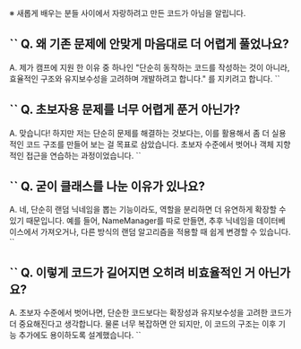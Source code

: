 ※ 새롭게 배우는 분들 사이에서 자랑하려고 만든 코드가 아님을 알립니다.

``
Q. 왜 기존 문제에 안맞게 마음대로 더 어렵게 풀었나요?
-
A. 제가 캠프에 지원 한 이유 중 하나인 "단순히 동작하는 코드를 작성하는 것이 아니라, 효율적인 구조와 유지보수성을 고려하며 개발하려고 합니다." 를 지키려고 합니다.
``

``
Q. 초보자용 문제를 너무 어렵게 푼거 아닌가?
-
A. 맞습니다! 하지만 저는 단순히 문제를 해결하는 것보다는, 이를 활용해서 좀 더 실용적인 코드 구조를 만들어 보는 걸 목표로 삼았습니다. 초보자 수준에서 벗어나 객체 지향적인 접근을 연습하는 과정이었습니다.
``

``
Q. 굳이 클래스를 나눈 이유가 있나요?
-
A. 네, 단순히 랜덤 닉네임을 뽑는 기능이라도, 역할을 분리하면 더 유연하게 확장할 수 있기 때문입니다. 예를 들어, NameManager를 따로 만들면, 추후 닉네임을 데이터베이스에서 가져오거나, 다른 방식의 랜덤 알고리즘을 적용할 때 쉽게 변경할 수 있습니다.
``

``
Q. 이렇게 코드가 길어지면 오히려 비효율적인 거 아닌가요?
-
A. 초보자 수준에서 벗어나면, 단순한 코드보다는 확장성과 유지보수성을 고려한 코드가 더 중요해진다고 생각합니다. 물론 너무 복잡하면 안 되지만, 이 코드의 구조는 이후 기능 추가에도 용이하도록 설계했습니다.
``
